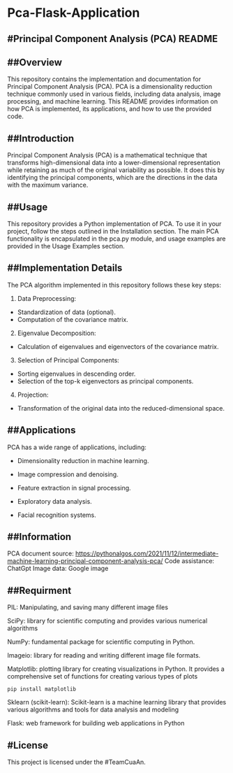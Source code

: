 # Pca-Flask-Application

#Principal Component Analysis (PCA) README
----

##Overview
---------
This repository contains the implementation and documentation for Principal Component Analysis (PCA). PCA is a dimensionality reduction technique commonly used in various fields, including data analysis, image processing, and machine learning. This README provides information on how PCA is implemented, its applications, and how to use the provided code.


##Introduction
---------
Principal Component Analysis (PCA) is a mathematical technique that transforms high-dimensional data into a lower-dimensional representation while retaining as much of the original variability as possible. It does this by identifying the principal components, which are the directions in the data with the maximum variance.

##Usage
--------
This repository provides a Python implementation of PCA. To use it in your project, follow the steps outlined in the Installation section. The main PCA functionality is encapsulated in the pca.py module, and usage examples are provided in the Usage Examples section.


##Implementation Details
-------
The PCA algorithm implemented in this repository follows these key steps:
1.	Data Preprocessing:
- Standardization of data (optional).
-  Computation of the covariance matrix.
2.	Eigenvalue Decomposition:
- Calculation of eigenvalues and eigenvectors of the covariance matrix.
3.	Selection of Principal Components:
-  Sorting eigenvalues in descending order.
-  Selection of the top-k eigenvectors as principal components.
4.	Projection:
-  Transformation of the original data into the reduced-dimensional space.

##Applications
---------------
PCA has a wide range of applications, including:

-	Dimensionality reduction in machine learning.
  
-	Image compression and denoising.
  
-	Feature extraction in signal processing.
  
-	Exploratory data analysis.
  
-	Facial recognition systems.

##Information
-------------
PCA document source: https://pythonalgos.com/2021/11/12/intermediate-machine-learning-principal-component-analysis-pca/
Code assistance: ChatGpt
Image data: Google image

##Requirment
---------------
PIL: Manipulating, and saving many different image files

SciPy: library for scientific computing and provides various numerical algorithms

NumPy: fundamental package for scientific computing in Python.

Imageio: library for reading and writing different image file formats. 

Matplotlib: plotting library for creating visualizations in Python. It provides a comprehensive set of functions for creating various types of plots
```
pip install matplotlib
```

Sklearn (scikit-learn): Scikit-learn is a machine learning library that provides various algorithms and tools for data analysis and modeling

Flask: web framework for building web applications in Python

#License
--------------------------------------------
This project is licensed under the #TeamCuaAn.

